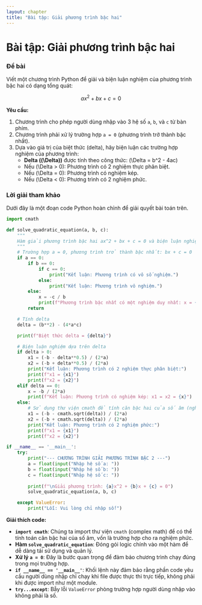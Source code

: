 ```yaml
---
layout: chapter
title: "Bài tập: Giải phương trình bậc hai"
---
```


# Bài tập: Giải phương trình bậc hai

### Đề bài

Viết một chương trình Python để giải và biện luận nghiệm của phương trình bậc hai có dạng tổng quát:

$$ax^2 + bx + c = 0$$

**Yêu cầu:**

1.  Chương trình cho phép người dùng nhập vào 3 hệ số `a`, `b`, và `c` từ bàn phím.
2.  Chương trình phải xử lý trường hợp `a = 0` (phương trình trở thành bậc nhất).
3.  Dựa vào giá trị của biệt thức (delta), hãy biện luận các trường hợp nghiệm của phương trình:
    -   **Delta (\(\Delta\))** được tính theo công thức: \(\Delta = b^2 - 4ac\)
    -   Nếu \(\Delta > 0\): Phương trình có 2 nghiệm thực phân biệt.
    -   Nếu \(\Delta = 0\): Phương trình có nghiệm kép.
    -   Nếu \(\Delta < 0\): Phương trình có 2 nghiệm phức.

### Lời giải tham khảo

Dưới đây là một đoạn code Python hoàn chỉnh để giải quyết bài toán trên.

```python
import cmath

def solve_quadratic_equation(a, b, c):
    """
    Hàm giải phương trình bậc hai ax^2 + bx + c = 0 và biện luận nghiệm.
    """
    # Trường hợp a = 0, phương trình trở thành bậc nhất: bx + c = 0
    if a == 0:
        if b == 0:
            if c == 0:
                print("Kết luận: Phương trình có vô số nghiệm.")
            else:
                print("Kết luận: Phương trình vô nghiệm.")
        else:
            x = -c / b
            print(f"Phương trình bậc nhất có một nghiệm duy nhất: x = {x}")
        return

    # Tính delta
    delta = (b**2) - (4*a*c)

    print(f"Biệt thức delta = {delta}")

    # Biện luận nghiệm dựa trên delta
    if delta > 0:
        x1 = (-b - delta**0.5) / (2*a)
        x2 = (-b + delta**0.5) / (2*a)
        print("Kết luận: Phương trình có 2 nghiệm thực phân biệt:")
        print(f"x1 = {x1}")
        print(f"x2 = {x2}")
    elif delta == 0:
        x = -b / (2*a)
        print(f"Kết luận: Phương trình có nghiệm kép: x1 = x2 = {x}")
    else:
        # Sử dụng thư viện cmath để tính căn bậc hai của số âm (nghiệm phức)
        x1 = (-b - cmath.sqrt(delta)) / (2*a)
        x2 = (-b + cmath.sqrt(delta)) / (2*a)
        print("Kết luận: Phương trình có 2 nghiệm phức:")
        print(f"x1 = {x1}")
        print(f"x2 = {x2}")

if __name__ == '__main__':
    try:
        print("--- CHƯƠNG TRÌNH GIẢI PHƯƠNG TRÌNH BẬC 2 ---")
        a = float(input("Nhập hệ số a: "))
        b = float(input("Nhập hệ số b: "))
        c = float(input("Nhập hệ số c: "))
        
        print(f"\nGiải phương trình: {a}x^2 + {b}x + {c} = 0")
        solve_quadratic_equation(a, b, c)

    except ValueError:
        print("Lỗi: Vui lòng chỉ nhập số!")

```

**Giải thích code:**

- **`import cmath`**: Chúng ta import thư viện `cmath` (complex math) để có thể tính toán căn bậc hai của số âm, vốn là trường hợp cho ra nghiệm phức.
- **Hàm `solve_quadratic_equation`**: Đóng gói logic chính vào một hàm để dễ dàng tái sử dụng và quản lý.
- **Xử lý `a = 0`**: Đây là bước quan trọng để đảm bảo chương trình chạy đúng trong mọi trường hợp.
- **`if __name__ == '__main__'`**: Khối lệnh này đảm bảo rằng phần code yêu cầu người dùng nhập chỉ chạy khi file được thực thi trực tiếp, không phải khi được import như một module.
- **`try...except`**: Bẫy lỗi `ValueError` phòng trường hợp người dùng nhập vào không phải là số.
